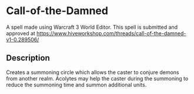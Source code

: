 # Call-of-the-Damned
A spell made using Warcraft 3 World Editor. This spell is submitted and approved at https://www.hiveworkshop.com/threads/call-of-the-damned-v1-0.289506/

## Description
Creates a summoning circle which allows the caster to conjure demons from another realm. Acolytes may help the caster during the summoning to reduce the summoning time and summon additional units.
